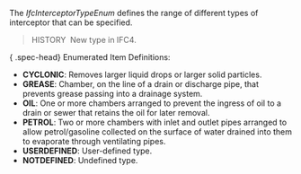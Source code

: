 The _IfcInterceptorTypeEnum_ defines the range of different types of interceptor that can be specified.

> HISTORY&nbsp; New type in IFC4.

{ .spec-head}
Enumerated Item Definitions:

* **CYCLONIC**: Removes larger liquid drops or larger solid particles.
* **GREASE**: Chamber, on the line of a drain or discharge pipe, that prevents grease passing into a drainage system.
* **OIL**: One or more chambers arranged to prevent the ingress of oil to a drain or sewer that retains the oil for later removal.
* **PETROL**: Two or more chambers with inlet and outlet pipes arranged to allow petrol/gasoline collected on the surface of water drained into them to evaporate through ventilating pipes.
* **USERDEFINED**: User-defined type.
* **NOTDEFINED**: Undefined type.